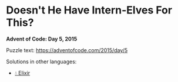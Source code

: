 # Doesn't He Have Intern-Elves For This?

**Advent of Code: Day 5, 2015**

Puzzle text: <https://adventofcode.com/2015/day/5>

Solutions in other languages:

- [💧 Elixir](../../../elixir/lib/2015/05_doesnt_he_have_intern-elves_for_this)
